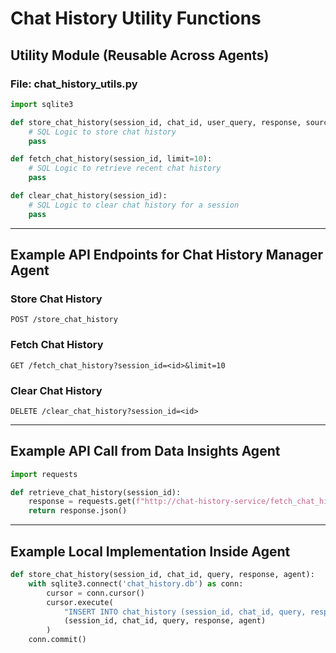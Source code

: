 
# Chat History Utility Functions

## Utility Module (Reusable Across Agents)
### File: chat_history_utils.py

```python
import sqlite3

def store_chat_history(session_id, chat_id, user_query, response, source_agent, aggregated_response, timestamp):
    # SQL Logic to store chat history
    pass

def fetch_chat_history(session_id, limit=10):
    # SQL Logic to retrieve recent chat history
    pass

def clear_chat_history(session_id):
    # SQL Logic to clear chat history for a session
    pass
```

---

## Example API Endpoints for Chat History Manager Agent

### Store Chat History
```
POST /store_chat_history
```

### Fetch Chat History
```
GET /fetch_chat_history?session_id=<id>&limit=10
```

### Clear Chat History
```
DELETE /clear_chat_history?session_id=<id>
```

---

## Example API Call from Data Insights Agent

```python
import requests

def retrieve_chat_history(session_id):
    response = requests.get(f"http://chat-history-service/fetch_chat_history?session_id={session_id}&limit=10")
    return response.json()
```

---

## Example Local Implementation Inside Agent

```python
def store_chat_history(session_id, chat_id, query, response, agent):
    with sqlite3.connect('chat_history.db') as conn:
        cursor = conn.cursor()
        cursor.execute(
            "INSERT INTO chat_history (session_id, chat_id, query, response, source_agent) VALUES (?, ?, ?, ?, ?)",
            (session_id, chat_id, query, response, agent)
        )
    conn.commit()
```
